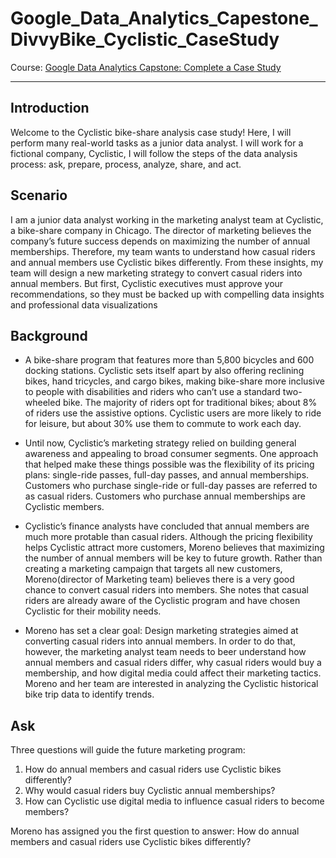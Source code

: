 # Google_Data_Analytics_Capestone_DivvyBike_Cyclistic_CaseStudy

Course: [Google Data Analytics Capstone: Complete a Case Study](https://www.coursera.org/learn/google-data-analytics-capstone)

***

## Introduction 
Welcome to the Cyclistic bike-share analysis case study! Here, I will perform many real-world tasks as a junior data analyst. I will work for a  fictional company, Cyclistic, I will follow the steps of the data analysis process: ask, prepare, process, analyze, share, and act.

## Scenario
I am a junior data analyst working in the marketing analyst team at Cyclistic, a bike-share company in Chicago. The director of marketing believes the company’s future success depends on maximizing the number of annual memberships. Therefore, my team wants to understand how casual riders and annual members use Cyclistic bikes differently. From these insights, my team will design a new marketing strategy to convert casual riders into annual members. But  first, Cyclistic executives must approve your recommendations, so they must be backed up with compelling data insights and professional data visualizations

## Background 

- A bike-share program that features more than 5,800 bicycles and 600 docking stations. Cyclistic sets itself apart by also offering reclining bikes, hand tricycles, and cargo bikes, making bike-share more inclusive to people with disabilities and riders who can’t use a standard two-wheeled bike. The majority of riders opt for traditional bikes; about 8% of riders use the assistive options. Cyclistic users are more likely to ride for leisure, but about 30% use them to commute to work each day.

- Until now, Cyclistic’s marketing strategy relied on building general awareness and appealing to broad consumer segments. One approach that helped make these things possible was the flexibility of its pricing plans: single-ride passes, full-day passes, and annual memberships. Customers who purchase single-ride or full-day passes are referred to as casual riders. Customers who purchase annual memberships are Cyclistic members.

- Cyclistic’s  finance analysts have concluded that annual members are much more pro table than casual riders. Although the pricing  flexibility helps Cyclistic attract more customers, Moreno believes that maximizing the number of annual members will be key to future growth. Rather than creating a marketing campaign that targets all new customers, Moreno(director of Marketing team) believes there is a very good chance to convert casual riders into members. She notes that casual riders are already aware of the Cyclistic program and have chosen Cyclistic for their mobility needs.
  
- Moreno has set a clear goal: Design marketing strategies aimed at converting casual riders into annual members. In order to do that, however, the marketing analyst team needs to be er understand how annual members and casual riders differ, why casual riders would buy a membership, and how digital media could affect their marketing tactics. Moreno and her team are interested in analyzing the Cyclistic historical bike trip data to identify trends.

## Ask

Three questions will guide the future marketing program:
1. How do annual members and casual riders use Cyclistic bikes differently?
2. Why would casual riders buy Cyclistic annual memberships?
3. How can Cyclistic use digital media to influence casual riders to become members?
   
Moreno has assigned you the  first question to answer: How do annual members and casual riders use Cyclistic bikes differently?
